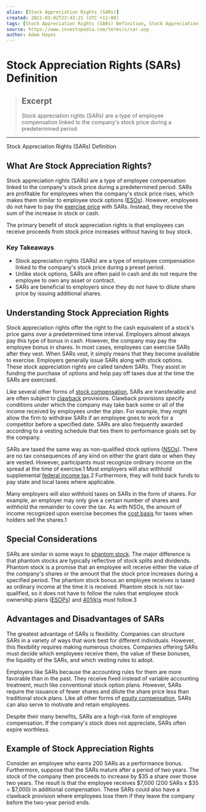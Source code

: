 ```yaml
---
alias: [Stock Appreciation Rights (SARs)]
created: 2021-03-02T23:43:21 (UTC +11:00)
tags: [Stock Appreciation Rights (SARs) Definition, Stock Appreciation Rights (SARs) Definition]
source: https://www.investopedia.com/terms/s/sar.asp
author: Adam Hayes
---
```


# Stock Appreciation Rights (SARs) Definition

> ## Excerpt
> Stock appreciation rights (SARs) are a type of employee compensation linked to the company's stock price during a predetermined period.

---

Stock Appreciation Rights (SARs) Definition
## What Are Stock Appreciation Rights?

Stock appreciation rights (SARs) are a type of employee compensation linked to the company's stock price during a predetermined period. SARs are profitable for employees when the company's stock price rises, which makes them similar to employee stock options ([ESOs](https://www.investopedia.com/terms/e/eso.asp)). However, employees do not have to pay the [exercise price](https://www.investopedia.com/terms/e/exerciseprice.asp) with SARs. Instead, they receive the sum of the increase in stock or cash.

The primary benefit of stock appreciation rights is that employees can receive proceeds from stock price increases without having to buy stock.

### Key Takeaways

-   Stock appreciation rights (SARs) are a type of employee compensation linked to the company's stock price during a preset period.
-   Unlike stock options, SARs are often paid in cash and do not require the employee to own any asset or contract.
-   SARs are beneficial to employers since they do not have to dilute share price by issuing additional shares.

## Understanding Stock Appreciation Rights

Stock appreciation rights offer the right to the cash equivalent of a stock's price gains over a predetermined time interval. Employers almost always pay this type of bonus in cash. However, the company may pay the employee bonus in shares. In most cases, employees can exercise SARs after they vest. When SARs vest, it simply means that they become available to exercise. Employers generally issue SARs along with stock options. These stock appreciation rights are called tandem SARs. They assist in funding the purchase of options and help pay off taxes due at the time the SARs are exercised.

Like several other forms of [stock compensation](https://www.investopedia.com/terms/s/stockcompensation.asp), SARs are transferable and are often subject to [clawback](https://www.investopedia.com/terms/c/clawback.asp) provisions. Clawback provisions specify conditions under which the company may take back some or all of the income received by employees under the plan. For example, they might allow the firm to withdraw SARs if an employee goes to work for a competitor before a specified date. SARs are also frequently awarded according to a vesting schedule that ties them to performance goals set by the company.

SARs are taxed the same way as non-qualified stock options ([NSOs](https://www.investopedia.com/terms/n/nso.asp)). There are no tax consequences of any kind on either the grant date or when they are vested. However, participants must recognize ordinary income on the spread at the time of exercise.1 Most employers will also withhold supplemental [federal income tax](https://www.investopedia.com/terms/f/federal_income_tax.asp).2 Furthermore, they will hold back funds to pay state and local taxes where applicable.

Many employers will also withhold taxes on SARs in the form of shares. For example, an employer may only give a certain number of shares and withhold the remainder to cover the tax. As with NSOs, the amount of income recognized upon exercise becomes the [cost basis](https://www.investopedia.com/terms/c/costbasis.asp) for taxes when holders sell the shares.1

## Special Considerations

SARs are similar in some ways to [phantom stock](https://www.investopedia.com/terms/p/phantomstock.asp). The major difference is that phantom stocks are typically reflective of stock splits and dividends. Phantom stock is a promise that an employee will receive either the value of the company's shares or the amount that the stock price increases during a specified period. The phantom stock bonus an employee receives is taxed as ordinary income at the time it is received. Phantom stock is not tax-qualified, so it does not have to follow the rules that employee stock ownership plans ([ESOPs](https://www.investopedia.com/terms/e/esop.asp)) and [401(k)s](https://www.investopedia.com/terms/1/401kplan.asp) must follow.3

## Advantages and Disadvantages of SARs

The greatest advantage of SARs is flexibility. Companies can structure SARs in a variety of ways that work best for different individuals. However, this flexibility requires making numerous choices. Companies offering SARs must decide which employees receive them, the value of these bonuses, the liquidity of the SARs, and which vesting rules to adopt.

Employers like SARs because the accounting rules for them are more favorable than in the past. They receive fixed instead of variable accounting treatment, much like conventional stock option plans. However, SARs require the issuance of fewer shares and dilute the share price less than traditional stock plans. Like all other forms of [equity compensation](https://www.investopedia.com/terms/e/equity-compensation.asp), SARs can also serve to motivate and retain employees.

Despite their many benefits, SARs are a high-risk form of employee compensation. If the company's stock does not appreciate, SARs often expire worthless.

## Example of Stock Appreciation Rights

Consider an employee who earns 200 SARs as a performance bonus. Furthermore, suppose that the SARs mature after a period of two years. The stock of the company then proceeds to increase by $35 a share over those two years. The result is that the employee receives $7,000 (200 SARs x $35 = $7,000) in additional compensation. These SARs could also have a clawback provision where employees lose them if they leave the company before the two-year period ends.
